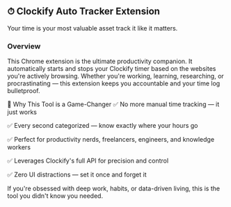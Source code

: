 ## ⏱ Clockify Auto Tracker Extension

Your time is your most valuable asset track it like it matters.

### Overview

This Chrome extension is the ultimate productivity companion. It automatically starts and stops your Clockify timer based on the websites you're actively browsing. Whether you're working, learning, researching, or procrastinating — this extension keeps you accountable and your time log bulletproof.

🚀 Why This Tool is a Game-Changer
✅ No more manual time tracking — it just works

✅ Every second categorized — know exactly where your hours go

✅ Perfect for productivity nerds, freelancers, engineers, and knowledge workers

✅ Leverages Clockify's full API for precision and control

✅ Zero UI distractions — set it once and forget it

If you're obsessed with deep work, habits, or data-driven living, this is the tool you didn't know you needed.
